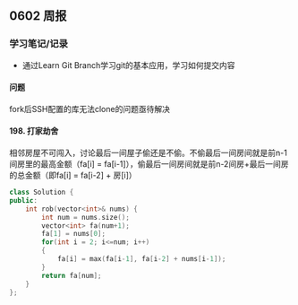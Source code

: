 ## 0602 周报
### 学习笔记/记录
- 通过Learn Git Branch学习git的基本应用，学习如何提交内容

#### 问题
fork后SSH配置的库无法clone的问题亟待解决
#### 198. 打家劫舍
相邻房屋不可闯入，讨论最后一间屋子偷还是不偷。不偷最后一间房间就是前n-1间房里的最高金额（fa[i] = fa[i-1]），偷最后一间房间就是前n-2间房+最后一间房的总金额（即fa[i] = fa[i-2] + 房[i]）
```C++
class Solution {
public:
    int rob(vector<int>& nums) {
        int num = nums.size();
        vector<int> fa(num+1);
        fa[1] = nums[0];
        for(int i = 2; i<=num; i++)
        {
            fa[i] = max(fa[i-1], fa[i-2] + nums[i-1]);
        }
        return fa[num];
    }
};
```
